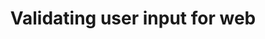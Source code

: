 ---
_db_id: 193
content_type: project
flavours:
- javascript
- any_frontend_framework
submission_type: repo
title: Validating user input for web
---